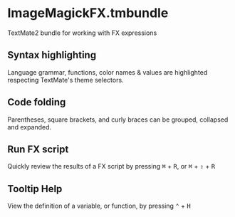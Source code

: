# ImageMagickFX.tmbundle ##
TextMate2 bundle for working with FX expressions

## Syntax highlighting ##
Language grammar, functions, color names & values are highlighted respecting TextMate's theme selectors.

## Code folding ##
Parentheses, square brackets, and curly braces can be grouped, collapsed and expanded.

## Run FX script ##
Quickly review the results of a FX script by pressing <kbd>&#8984;</kbd> + <kbd>R</kbd>, or <kbd>&#8984;</kbd> + <kbd>&#8679;</kbd> + <kbd>R</kbd>
## Tooltip Help ##
View the definition of a variable, or function, by pressing <kbd>&#8963;</kbd> + <kbd>H</kbd>

